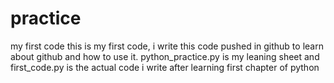 # practice
my first code
this is my first code, i write this code pushed in github to learn about github and how to use it. python_practice.py is my leaning sheet and first_code.py is the actual code i write after learning first chapter of python
